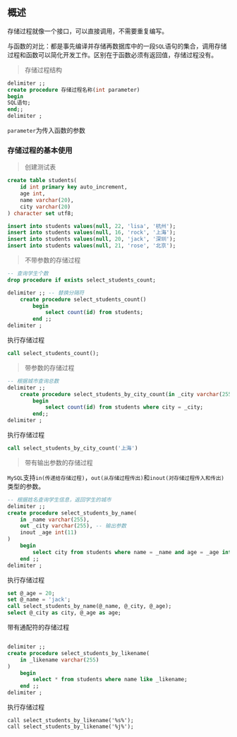 ## 概述

存储过程就像一个接口，可以直接调用，不需要重复编写。

与函数的对比：都是事先编译并存储再数据库中的一段`SQL`语句的集合，调用存储过程和函数可以简化开发工作。区别在于函数必须有返回值，存储过程没有。

> 存储过程结构

```sql
delimiter ;;
create procedure 存储过程名称(int parameter)
begin
SQL语句;
end;;
delimiter ;
```

`parameter`为传入函数的参数

### 存储过程的基本使用

>创建测试表

```sql
create table students(
    id int primary key auto_increment,
    age int,
    name varchar(20),
    city varchar(20)
) character set utf8;

insert into students values(null, 22, 'lisa', '杭州');
insert into students values(null, 16, 'rock', '上海');
insert into students values(null, 20, 'jack', '深圳');
insert into students values(null, 21, 'rose', '北京');
```



>不带参数的存储过程

```sql
-- 查询学生个数
drop procedure if exists select_students_count;

delimiter ;; -- 替换分隔符
	create procedure select_students_count() 
		begin 
			select count(id) from students; 
		end ;;
delimiter ;
```

执行存储过程

```sql
call select_students_count();
```

>带参数的存储过程

```sql
-- 根据城市查询总数
delimiter ;;
	create procedure select_students_by_city_count(in _city varchar(255))
		begin
			select count(id) from students where city = _city;
		end;;
delimiter ;
```

执行存储过程

```sql
call select_students_by_city_count('上海')
```

>带有输出参数的存储过程

`MySQL`支持`in(传递给存储过程)`，`out(从存储过程传出)`和`inout(对存储过程传入和传出)`类型的参数。

```sql
-- 根据姓名查询学生信息，返回学生的城市
delimiter ;;
create procedure select_students_by_name(
    in _name varchar(255),
    out _city varchar(255), -- 输出参数
    inout _age int(11)
)
    begin 
    	select city from students where name = _name and age = _age into _city;
    end ;;
delimiter ;
```

执行存储过程

```sql
set @_age = 20;
set @_name = 'jack';
call select_students_by_name(@_name, @_city, @_age);
select @_city as city, @_age as age;
```

带有通配符的存储过程

```sql

delimiter ;;
create procedure select_students_by_likename(
    in _likename varchar(255)
)
    begin
    	select * from students where name like _likename;
    end ;;
delimiter ;
```

执行存储过程

```
call select_students_by_likename('%s%');
call select_students_by_likename('%j%');
```



